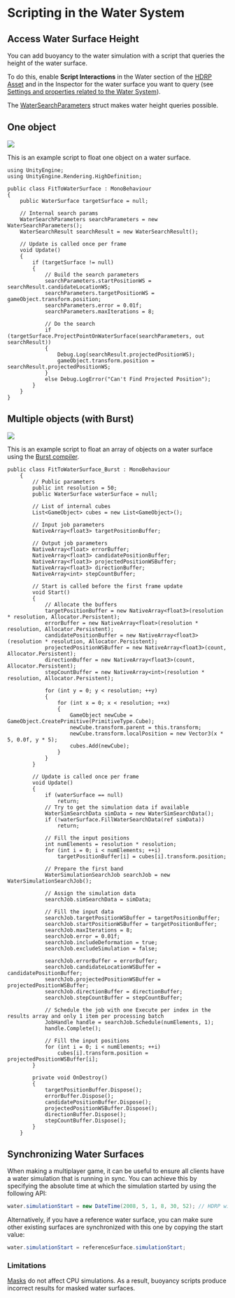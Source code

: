 # Scripting in the Water System

## Access Water Surface Height

You can add buoyancy to the water simulation with a script that queries the height of the water surface.

To do this, enable **Script Interactions** in the Water section of the [HDRP Asset](HDRP-Asset.md#water-scriptinteractions) and in the Inspector for the water surface you want to query (see [Settings and properties related to the Water System](settings-and-properties-related-to-the-water-system.md#scriptinteractions)).

The [WaterSearchParameters](https://docs.unity3d.com/Packages/com.unity.render-pipelines.high-definition@14.0/api/UnityEngine.Rendering.HighDefinition.WaterSearchParameters.html) struct makes water height queries possible.

## One object

![](Images/water-22.2-onebuoyancy.png)<br/>

This is an example script to float one object on a water surface.

```
using UnityEngine;
using UnityEngine.Rendering.HighDefinition;

public class FitToWaterSurface : MonoBehaviour
{
    public WaterSurface targetSurface = null;

    // Internal search params
    WaterSearchParameters searchParameters = new WaterSearchParameters();
    WaterSearchResult searchResult = new WaterSearchResult();

    // Update is called once per frame
    void Update()
    {
        if (targetSurface != null)
        {
            // Build the search parameters
            searchParameters.startPositionWS = searchResult.candidateLocationWS;
            searchParameters.targetPositionWS = gameObject.transform.position;
            searchParameters.error = 0.01f;
            searchParameters.maxIterations = 8;

            // Do the search
            if (targetSurface.ProjectPointOnWaterSurface(searchParameters, out searchResult))
            {
                Debug.Log(searchResult.projectedPositionWS);
                gameObject.transform.position = searchResult.projectedPositionWS;
            }
            else Debug.LogError("Can't Find Projected Position");
        }
    }
}
```


## Multiple objects (with Burst)

![](Images/water-22.2-multibuoyancy.png)<br/>

This is an example script to float an array of objects on a water surface using the [Burst compiler](https://docs.unity3d.com/Packages/com.unity.burst@1.8/manual/index.html).


```
public class FitToWaterSurface_Burst : MonoBehaviour
    {
        // Public parameters
        public int resolution = 50;
        public WaterSurface waterSurface = null;

        // List of internal cubes
        List<GameObject> cubes = new List<GameObject>();

        // Input job parameters
        NativeArray<float3> targetPositionBuffer;

        // Output job parameters
        NativeArray<float> errorBuffer;
        NativeArray<float3> candidatePositionBuffer;
        NativeArray<float3> projectedPositionWSBuffer;
        NativeArray<float3> directionBuffer;
        NativeArray<int> stepCountBuffer;

        // Start is called before the first frame update
        void Start()
        {
            // Allocate the buffers
            targetPositionBuffer = new NativeArray<float3>(resolution * resolution, Allocator.Persistent);
            errorBuffer = new NativeArray<float>(resolution * resolution, Allocator.Persistent);
            candidatePositionBuffer = new NativeArray<float3>(resolution * resolution, Allocator.Persistent);
            projectedPositionWSBuffer = new NativeArray<float3>(count, Allocator.Persistent);
            directionBuffer = new NativeArray<float3>(count, Allocator.Persistent);
            stepCountBuffer = new NativeArray<int>(resolution * resolution, Allocator.Persistent);

            for (int y = 0; y < resolution; ++y)
            {
                for (int x = 0; x < resolution; ++x)
                {
                    GameObject newCube = GameObject.CreatePrimitive(PrimitiveType.Cube);
                    newCube.transform.parent = this.transform;
                    newCube.transform.localPosition = new Vector3(x * 5, 0.0f, y * 5);
                    cubes.Add(newCube);
                }
            }
        }

        // Update is called once per frame
        void Update()
        {
            if (waterSurface == null)
                return;
            // Try to get the simulation data if available
            WaterSimSearchData simData = new WaterSimSearchData();
            if (!waterSurface.FillWaterSearchData(ref simData))
                return;

            // Fill the input positions
            int numElements = resolution * resolution;
            for (int i = 0; i < numElements; ++i)
                targetPositionBuffer[i] = cubes[i].transform.position;

            // Prepare the first band
            WaterSimulationSearchJob searchJob = new WaterSimulationSearchJob();

            // Assign the simulation data
            searchJob.simSearchData = simData;

            // Fill the input data
            searchJob.targetPositionWSBuffer = targetPositionBuffer;
            searchJob.startPositionWSBuffer = targetPositionBuffer;
            searchJob.maxIterations = 8;
            searchJob.error = 0.01f;
            searchJob.includeDeformation = true;
            searchJob.excludeSimulation = false;

            searchJob.errorBuffer = errorBuffer;
            searchJob.candidateLocationWSBuffer = candidatePositionBuffer;
            searchJob.projectedPositionWSBuffer = projectedPositionWSBuffer;
            searchJob.directionBuffer = directionBuffer;
            searchJob.stepCountBuffer = stepCountBuffer;

            // Schedule the job with one Execute per index in the results array and only 1 item per processing batch
            JobHandle handle = searchJob.Schedule(numElements, 1);
            handle.Complete();

            // Fill the input positions
            for (int i = 0; i < numElements; ++i)
                cubes[i].transform.position = projectedPositionWSBuffer[i];
        }

        private void OnDestroy()
        {
            targetPositionBuffer.Dispose();
            errorBuffer.Dispose();
            candidatePositionBuffer.Dispose();
            projectedPositionWSBuffer.Dispose();
            directionBuffer.Dispose();
            stepCountBuffer.Dispose();
        }
    }

```

## Synchronizing Water Surfaces

When making a multiplayer game, it can be useful to ensure all clients have a water simulation that is running in sync.
You can achieve this by specifying the absolute time at which the simulation started by using the following API:

```cs
water.simulationStart = new DateTime(2008, 5, 1, 8, 30, 52); // HDRP will compute the water simulation as if the program started at that time
```

Alternatively, if you have a reference water surface, you can make sure other existing surfaces are synchronized with this one by copying the start value:

```cs
water.simulationStart = referenceSurface.simulationStart;
```

### Limitations
[Masks](water-decals-and-masking-in-the-water-system.md) do not affect CPU simulations. As a result, buoyancy scripts produce incorrect results for masked water surfaces.



